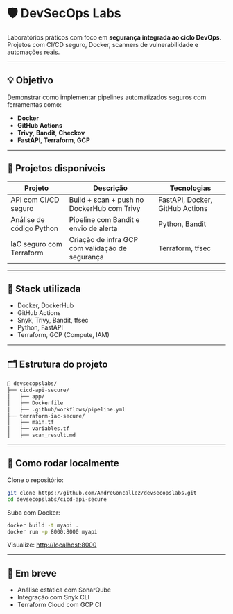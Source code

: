 # 🛡️ DevSecOps Labs

Laboratórios práticos com foco em **segurança integrada ao ciclo DevOps**. Projetos com CI/CD seguro, Docker, scanners de vulnerabilidade e automações reais.

---

## 💡 Objetivo

Demonstrar como implementar pipelines automatizados seguros com ferramentas como:

- **Docker**
- **GitHub Actions**
- **Trivy**, **Bandit**, **Checkov**
- **FastAPI**, **Terraform**, **GCP**

---

## 🚀 Projetos disponíveis

| Projeto | Descrição | Tecnologias |
|---------|-----------|-------------|
| API com CI/CD seguro | Build + scan + push no DockerHub com Trivy | FastAPI, Docker, GitHub Actions |
| Análise de código Python | Pipeline com Bandit e envio de alerta | Python, Bandit |
| IaC seguro com Terraform | Criação de infra GCP com validação de segurança | Terraform, tfsec |

---

## 🧰 Stack utilizada

- Docker, DockerHub  
- GitHub Actions  
- Snyk, Trivy, Bandit, tfsec  
- Python, FastAPI  
- Terraform, GCP (Compute, IAM)

---

## 🗂️ Estrutura do projeto

```bash
📁 devsecopslabs/
├── cicd-api-secure/
│   ├── app/
│   ├── Dockerfile
│   ├── .github/workflows/pipeline.yml
├── terraform-iac-secure/
│   ├── main.tf
│   ├── variables.tf
│   ├── scan_result.md
```

---

## 🧠 Como rodar localmente

Clone o repositório:

```bash
git clone https://github.com/AndreGoncallez/devsecopslabs.git
cd devsecopslabs/cicd-api-secure
```

Suba com Docker:

```bash
docker build -t myapi .
docker run -p 8000:8000 myapi
```

Visualize: [http://localhost:8000](http://localhost:8000)

---

## 🧪 Em breve

- Análise estática com SonarQube
- Integração com Snyk CLI
- Terraform Cloud com GCP CI

